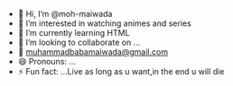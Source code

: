 - 👋 Hi, I’m @moh-maiwada
- 👀 I’m interested in watching animes and series 
- 🌱 I’m currently learning HTML
- 💞️ I’m looking to collaborate on ...
- 🤝 muhammadbabamaiwada@gmail.com
- 😄 Pronouns: ...
- ⚡ Fun fact: ...Live as long as u want,in the end u will die 

<!---
moh-maiwada/moh-maiwada is a ✨ special ✨ repository because its `README.md` (this file) appears on your GitHub profile.
You can click the Preview link to take a look at your changes.
--->
